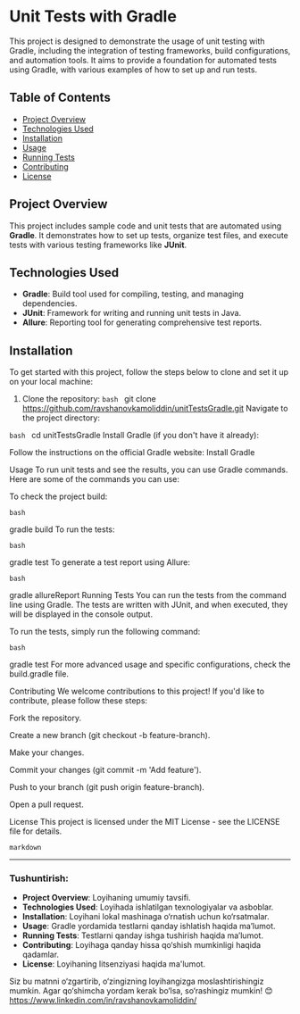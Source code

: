 # Unit Tests with Gradle

This project is designed to demonstrate the usage of unit testing with Gradle, including the integration of testing frameworks, build configurations, and automation tools. It aims to provide a foundation for automated tests using Gradle, with various examples of how to set up and run tests.

## Table of Contents

- [Project Overview](#project-overview)
- [Technologies Used](#technologies-used)
- [Installation](#installation)
- [Usage](#usage)
- [Running Tests](#running-tests)
- [Contributing](#contributing)
- [License](#license)

## Project Overview

This project includes sample code and unit tests that are automated using **Gradle**. It demonstrates how to set up tests, organize test files, and execute tests with various testing frameworks like **JUnit**.

## Technologies Used

- **Gradle**: Build tool used for compiling, testing, and managing dependencies.
- **JUnit**: Framework for writing and running unit tests in Java.
- **Allure**: Reporting tool for generating comprehensive test reports.

## Installation

To get started with this project, follow the steps below to clone and set it up on your local machine:

1. Clone the repository:
```bash ```
   git clone https://github.com/ravshanovkamoliddin/unitTestsGradle.git
Navigate to the project directory:

```bash ```
cd unitTestsGradle
Install Gradle (if you don't have it already):

Follow the instructions on the official Gradle website: Install Gradle

Usage
To run unit tests and see the results, you can use Gradle commands. Here are some of the commands you can use:

To check the project build:

```bash ```

gradle build
To run the tests:

```bash```

gradle test
To generate a test report using Allure:

```bash```

gradle allureReport
Running Tests
You can run the tests from the command line using Gradle. The tests are written with JUnit, and when executed, they will be displayed in the console output.

To run the tests, simply run the following command:

```bash```

gradle test
For more advanced usage and specific configurations, check the build.gradle file.

Contributing
We welcome contributions to this project! If you'd like to contribute, please follow these steps:

Fork the repository.

Create a new branch (git checkout -b feature-branch).

Make your changes.

Commit your changes (git commit -m 'Add feature').

Push to your branch (git push origin feature-branch).

Open a pull request.

License
This project is licensed under the MIT License - see the LICENSE file for details.

```markdown```

---

### **Tushuntirish:**

- **Project Overview**: Loyihaning umumiy tavsifi.
- **Technologies Used**: Loyihada ishlatilgan texnologiyalar va asboblar.
- **Installation**: Loyihani lokal mashinaga o‘rnatish uchun ko‘rsatmalar.
- **Usage**: Gradle yordamida testlarni qanday ishlatish haqida ma’lumot.
- **Running Tests**: Testlarni qanday ishga tushirish haqida ma’lumot.
- **Contributing**: Loyihaga qanday hissa qo‘shish mumkinligi haqida qadamlar.
- **License**: Loyihaning litsenziyasi haqida ma'lumot.

Siz bu matnni o‘zgartirib, o‘zingizning loyihangizga moslashtirishingiz mumkin. Agar qo‘shimcha yordam kerak bo‘lsa, so‘rashingiz mumkin! 😊
https://www.linkedin.com/in/ravshanovkamoliddin/
